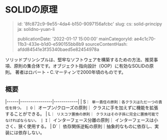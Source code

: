SOLIDの原理
========

> id: '8fc872c9-9e55-4da4-b150-9097156afcbc'
> slug:
> 	cs: solid-principy
> 	ja: solidno-yuan-li
> 
> publicationDate: '2022-01-17 15:00:00'
> mainCategoryId: ae4c1c70-11b3-433e-b1d0-e590155bb8b9
> sourceContentHash: afdd84541e3f35340baed5e82454978a

ソリッドプリンシプルは、堅牢なソフトウェアを構築するための方法、推奨事項、原則の集合体です。オブジェクト指向設計（OOP）に有効なSOLIDの原則。 著者はロバート・C.マーティンで2000年頃のものです。

概要
--------------


|------|----------------|------------|
| S`｜ 単一責任の原則｜各クラスはただ一つの責任を持つ。
| O`｜ オープン/クローズの原則｜ クラスに手を加えずに機能を拡張することができる。
| L`｜ リスコフ置換の原則｜ クラスはその子孫に完全に置換可能でなければならない。
| I`｜ インターフェース分離の原則｜ インターフェースは小さく、狭く使用する。
| D`｜ 依存関係逆転の原則｜抽象的なものに依存し、実装には依存しない。
